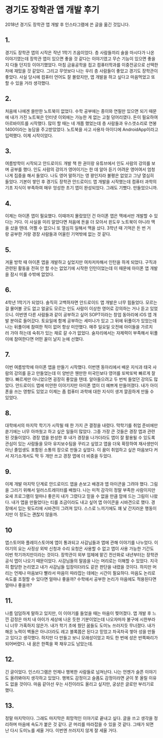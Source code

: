 # 경기도 장학관 앱 개발 후기
2018년 경기도 장학관 앱 개발 후 인스타그램에 쓴 글을 옮긴 것입니다.

## 1. 
경기도 장학관 앱의 시작은 작년 1학기 즈음이었다. 층 사람들끼리 술을 마시다가 나온 이야기였는데 장학관 앱이 있으면 좋을 것 같다는 이야기였고 무슨 기능이 있으면 좋을지 다들 던지듯 이야기했었다. 마침 금융공학을 접고 컴퓨터학과를 이중전공으로 선택한 차에 재밌을 것 같았다. 그리고 무엇보다 나는 우리 층 사람들이 좋았고 경기도 장학관이 좋았다. 사실 당시에 컴퓨터 언어도 잘 몰랐지만, 앱 개발을 하고 싶다고 마음먹었고 또 할 수 있을 거라 생각했다.


## 2. 
처음에 나에겐 쓸만한 노트북이 없었다. 수학 공부에는 종이와 연필만 있으면 되기 때문에 내가 가진 노트북은 인터넷 이외에는 가능한 게 없는 고철 덩어리였다. 돈이 필요하여 아르바이트를 시작했다. 많이 할 때는 네 개쯤 했었는데 층 사람들과 우스갯소리로 연봉 1400이라는 농담을 주고받았었다. 노트북을 사고 사용자 아이디에 AndroidApp이라고입력했다. 이제 시작이었다.



## 3.
여름방학이 시작되고 안드로이드 개발 책 한 권이랑 유튜브에서 인도 사람의 강의를 보며 공부를 했다. 인도 사람의 강의가 영어이기는 한 데 알아 듣기 어려운 영어여서 엄청나게 집중을 해서 들었다. 나도 영어 말하기는 영 꽝인지라 불평은 없었고 그냥 열심히 들었다. 기본이 쌓인 후 경기도 장학관 안드로이드 앱 개발을 시작했는데 컴퓨터 과학의 기초 지식이 부족하여 매우 엉성한 초기 앱이 완성되었다. 그래도 기뻤다. 만들었으니까.


## 4.
이제는 아이폰 앱이 필요했다. 이때까지 몰랐었던 건 아이폰 앱은 맥에서만 개발할 수 있다는 거다. 이 사실을 미리 알았다면 처음에 돈을 더 모아서 윈도우 노트북이 아니라 맥을 샀을 텐데. 어쩔 수 없으니 또 열심히 일해서 맥을 샀다. 3학년 때 기억은 돈 번 거랑 공부한 거랑 경장 사람들과 어울린 기억밖에 없는 것 같다.


## 5.
겨울 방학 때 아이폰 앱을 개발하고 싶었지만 여차저차해서 인턴을 하게 되었다. 구직과 관련된 활동을 전혀 안 할 수는 없었기에 시작한 인턴이었는데 이 때문에 아이폰 앱 개발을 잠시 미룰 수밖에 없었다.


## 6.
4학년 1학기가 되었다. 솔직히 고백하자면 안드로이드 앱 개발은 너무 힘들었다. 모르는 걸 물어볼 곳도 없고 얼굴도 모르는 인도 사람이 이상한 영어로 강의하는 거나 듣고 있었으니. 이번엔 다른 사람들과 같이 공부하고 싶어 SOPT이라는 창업 동아리에 iOS 앱 개발 분야로 들어갔다. 토요일에 함께 공부하는 세미나가 있고 그 뒤에 뒤풀이가 있었는데 나는 뒤풀이에 참여한 적이 없어 항상 미안했다. 매주 일요일 오전에 아이들을 가르치러 가야 하는데 숙취가 있는 채로 갈 수가 없었다. 술자리에서는 자제력이 부족해서 뒤풀이에 참여한다면 어떤 꼴이 날지 눈에 선했다.


## 7.
이번 여름방학에 아이폰 앱을 만들기 시작했다. 이번엔 동아리에서 배운 지식과 태국 사람의 강의를 듣고 만들었는데 이 양반은 웬만한 미국인보다 영어를 또박또박 빠르게 잘했다. 빠르게만 아니었으면 굉장히 좋았을 텐데. 알아들으려고 두 번씩 들었던 강의도 많았다. 안드로이드 앱에 미안한 이야기지만 아이폰 앱이 더 예쁘게 만들어졌다. 내가 아이폰을 쓰는 영향도 있었고 이제는 좀 컴퓨터 과학에 대한 지식이 생겨 깔끔하게 만들 수 있었다.


## 8.
대학에서의 마지막 학기가 시작될 때 한 가지 큰 결정을 내렸다. 막학기를 취업 준비에만 쏟기에는 너무 아까웠고 하고 싶은 일들이 많았다. 그중 가장 큰 것들은 경장 앱과 관련된 것들이었다. 경장 앱을 완성한 후 내가 경장을 나가더라도 앱이 잘 활용될 수 있도록 관심이 있는 사람들을 모아 유지보수팀을 꾸리고 싶었고 앱을 더욱 확장하여 재사생만이 아닌 졸업생도 포함된 소통의 장으로 만들고 싶었다. 이 꿈이 취업하고 싶은 마음보다 커서 자기소개서도 딱 두 개만 쓰고 경장 앱에 더 비중을 두었다.


## 9.
이제 개발 마지막 단계로 안드로이드 앱을 손보고 배경과 앱 아이콘을 그려야 했다. 그림을 그리기 위해서 일러스트레이터를 배웠다. 나는 미적 감각이 정말 부족한 사람이지만 요새 프로그램이 얼마나 좋은지 내가 그렸다고 믿을 수 없을 만큼 맘에 드는 그림이 나왔다. 내가 앱을 만들었다는 티를 조금이라도 내고 싶어 앱 아이콘을 시바견으로 했다. 경장에서 입는 윗도리에 시바견이 그려져 있다. 스스로 느끼기에도 꽤 낯 간지러운 행동이지만 이 정도는 괜찮지 않을까.


## 10
앱스토어와 플레이스토어에 앱이 통과되고 사감님들과 앱에 관해 이야기를 나누었다. 이야기의 요는 사정상 외박 신청과 수리 요청은 사용할 수 없고 앱이 사용 가능한 기간도 이번 학기까지만이라는 것이다. 장학관이 외부 업체에 맡긴 전산화로 내년부터는 장학관 공식 앱이 나오기 때문이었다. 사감님들의 말씀을 나는 머리로는 이해할 수 있었다. 지극히 합당한 논리였고 내가 사감님들 입장이더라도 같은 판단을 내렸을 것이다. 하지만 머리는 언제나 마음보다 빨라서 마음이 따라잡는 데에는 시간이 필요하다. 마음도 논리로 속도를 조절할 수 있다면 얼마나 좋을까? 수학에서 공부한 논리가 마음에도 적용된다면 얼마나 좋을까?


## 11.
나름 덤덤하게 말하고 있지만, 이 이야기를 들었을 때는 마음이 찢어졌다. 앱 개발 후 느낀 감정은 마치 내 아이가 세상에 나온 듯한 기분이었는데 나오자마자 불구에 시한부라니 너무 가혹하지 않은가. 내가 학기 초에 꿨던 꿈들도 도미노 쓰러지듯 무너졌다. 내가 해온 노력이 벽돌은 아니더라도 레고 블록쯤은 된다고 믿었고 차곡차곡 쌓아 성을 만들고 있다고 생각했다. 하지만 다 만들고 보니 모래성이었고 파도 한 번에 성은 반쪽짜리가 되어버렸다. 내 꿈은 한쪽을 꽉 채우고도 남았는데.


## 12.
긴 글이었다. 인스타그램은 언제나 행복한 사람들로 넘쳐난다. 나는 언젠가 슬픈 이야기도 올려봐야지 생각하고 있었다. 행복도 감정이고 슬픔도 감정이라면 굳이 못 올릴 이유도 없을 것이다. 마음 같아선 우는 사진이라도 올리고 싶지만, 궁상은 글로만 부리기로 했다.


## 13.
정말 마지막이다. 그래도 마지막은 희망적인 이야기로 끝내고 싶다. 글을 쓰고 생각을 정리하며 마음에 속도가 붙은 것 같다. 곧 머리를 따라잡을 수 있을 것 같다. 그때가 되면 난 다시 도미노를 세울 거다. 이번엔 쓰러지지 않게 잘 세울 거다.
